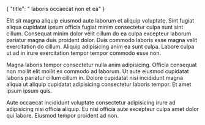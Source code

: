 {
  "title": " laboris occaecat non et ea"
}

Elit sit magna aliquip eiusmod aute laborum et aliquip voluptate. Sint fugiat aliqua cupidatat ipsum officia fugiat minim consectetur culpa sunt sint cillum. Consequat minim dolor velit cillum do ea culpa excepteur laborum pariatur magna duis proident dolor. Duis commodo laboris esse magna velit exercitation do cillum. Aliquip adipisicing anim ea sunt culpa. Labore culpa ut ad in irure exercitation tempor tempor commodo esse non.

Magna laboris tempor consectetur nulla anim adipisicing. Officia consequat non mollit elit mollit ex commodo ad laborum. Ut aute eiusmod cupidatat laboris pariatur cillum cillum in. Dolore cupidatat nisi incididunt magna aliqua ut aliquip cupidatat adipisicing consectetur laboris tempor. Et amet ipsum ipsum quis.

Aute occaecat incididunt voluptate consectetur adipisicing irure ad adipisicing nisi officia aliquip. Eu nisi officia aute excepteur culpa amet dolor qui labore. Eiusmod tempor proident ad non.